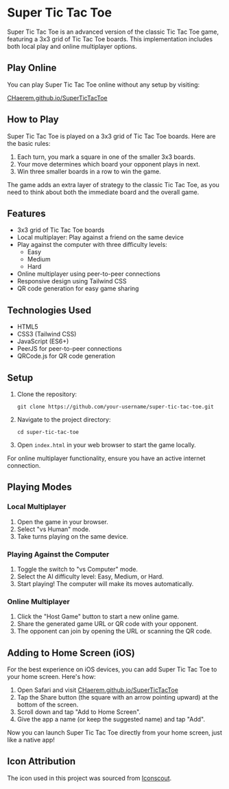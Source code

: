 # Super Tic Tac Toe

Super Tic Tac Toe is an advanced version of the classic Tic Tac Toe game, featuring a 3x3 grid of Tic Tac Toe boards. This implementation includes both local play and online multiplayer options.

## Play Online

You can play Super Tic Tac Toe online without any setup by visiting:

[CHaerem.github.io/SuperTicTacToe](https://CHaerem.github.io/SuperTicTacToe)

## How to Play

Super Tic Tac Toe is played on a 3x3 grid of Tic Tac Toe boards. Here are the basic rules:

1. Each turn, you mark a square in one of the smaller 3x3 boards.
2. Your move determines which board your opponent plays in next.
3. Win three smaller boards in a row to win the game.

The game adds an extra layer of strategy to the classic Tic Tac Toe, as you need to think about both the immediate board and the overall game.

## Features

- 3x3 grid of Tic Tac Toe boards
- Local multiplayer: Play against a friend on the same device
- Play against the computer with three difficulty levels:
  - Easy
  - Medium
  - Hard
- Online multiplayer using peer-to-peer connections
- Responsive design using Tailwind CSS
- QR code generation for easy game sharing

## Technologies Used

- HTML5
- CSS3 (Tailwind CSS)
- JavaScript (ES6+)
- PeerJS for peer-to-peer connections
- QRCode.js for QR code generation

## Setup

1. Clone the repository:

   ```
   git clone https://github.com/your-username/super-tic-tac-toe.git
   ```

2. Navigate to the project directory:

   ```
   cd super-tic-tac-toe
   ```

3. Open `index.html` in your web browser to start the game locally.

For online multiplayer functionality, ensure you have an active internet connection.

## Playing Modes

### Local Multiplayer

1. Open the game in your browser.
2. Select "vs Human" mode.
3. Take turns playing on the same device.

### Playing Against the Computer

1. Toggle the switch to "vs Computer" mode.
2. Select the AI difficulty level: Easy, Medium, or Hard.
3. Start playing! The computer will make its moves automatically.

### Online Multiplayer

1. Click the "Host Game" button to start a new online game.
2. Share the generated game URL or QR code with your opponent.
3. The opponent can join by opening the URL or scanning the QR code.

## Adding to Home Screen (iOS)

For the best experience on iOS devices, you can add Super Tic Tac Toe to your home screen. Here's how:

1. Open Safari and visit [CHaerem.github.io/SuperTicTacToe](https://CHaerem.github.io/SuperTicTacToe)
2. Tap the Share button (the square with an arrow pointing upward) at the bottom of the screen.
3. Scroll down and tap "Add to Home Screen".
4. Give the app a name (or keep the suggested name) and tap "Add".

Now you can launch Super Tic Tac Toe directly from your home screen, just like a native app!

## Icon Attribution

The icon used in this project was sourced from [Iconscout](https://iconscout.com/free-icon/game-entertainment-fun-tictactoe-tic-tac-toe-2).
